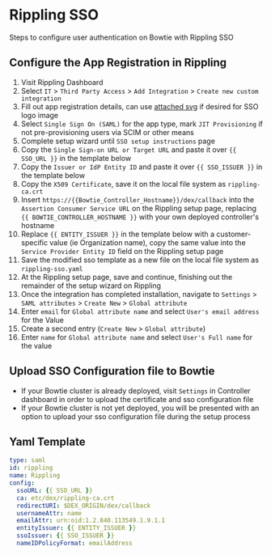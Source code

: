 # Rippling SSO

Steps to configure user authentication on Bowtie with Rippling SSO

## Configure the App Registration in Rippling


1. Visit Rippling Dashboard
2. Select `IT` > `Third Party Access` > `Add Integration` > `Create new custom integration`
4. Fill out app registration details, can use [attached svg](/rippling/bowtie.svg) if desired for SSO logo image
5. Select `Single Sign On (SAML)` for the app type, mark `JIT Provisioning` if not pre-provisioning users via SCIM or other means
6. Complete setup wizard until `SSO setup instructions` page
7. Copy the `Single Sign-on URL or Target URL` and paste it over `{{ SSO_URL }}` in the template below
8. Copy the `Issuer or IdP Entity ID` and paste it over `{{ SSO_ISSUER }}` in the template below
9. Copy the `X509 Certificate`, save it on the local file system as `rippling-ca.crt`
10. Insert `https://{{Bowtie_Controller_Hostname}}/dex/callback` into the `Assertion Consumer Service URL` on the Rippling setup page, replacing `{{ BOWTIE_CONTROLLER_HOSTNAME }}` with your own deployed controller's hostname
11. Replace `{{ ENTITY_ISSUER }}` in the template below with a customer-specific value (ie Organization name), copy the same value into the `Service Provider Entity ID` field on the Rippling setup page
12. Save the modified sso template as a new file on the local file system as `rippling-sso.yaml`
13. At the Rippling setup page, save and continue, finishing out the remainder of the setup wizard on Rippling
14. Once the integration has completed installation, navigate to `Settings` > `SAML attributes` > `Create New` > `Global attribute`
15. Enter `email` for `Global attribute name` and select `User's email address` for the Value
16. Create a second entry (`Create New` > `Global attribute`)
17. Enter `name` for `Global attribute name` and select `User's Full name` for the value

## Upload SSO Configuration file to Bowtie

- If your Bowtie cluster is already deployed, visit `Settings` in Controller dashboard in order to upload the certificate and sso configuration file
- If your Bowtie cluster is not yet deployed, you will be presented with an option to upload your sso configuration file during the setup process

## Yaml Template

```yaml
type: saml
id: rippling
name: Rippling
config:
  ssoURL: {{ SSO_URL }}
  ca: etc/dex/rippling-ca.crt
  redirectURI: $DEX_ORIGIN/dex/callback
  usernameAttr: name
  emailAttr: urn:oid:1.2.840.113549.1.9.1.1
  entityIssuer: {{ ENTITY_ISSUER }}
  ssoIssuer: {{ SSO_ISSUER }}
  nameIDPolicyFormat: emailAddress
```
